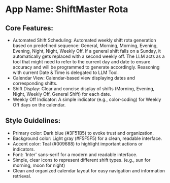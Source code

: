 # **App Name**: ShiftMaster Rota

## Core Features:

- Automated Shift Scheduling: Automated weekly shift rota generation based on predefined sequence: General, Morning, Morning, Evening, Evening, Night, Night, Weekly Off. If a general shift falls on a Sunday, it automatically gets replaced with a second weekly off. The LLM acts as a tool that might need to refer to the current day and date to ensure accuracy and will be programmed to generate accordingly. Reasoning with current Date & Time is delegated to LLM Tool.
- Calendar View: Calendar-based view displaying dates and corresponding shifts.
- Shift Display: Clear and concise display of shifts (Morning, Evening, Night, Weekly Off, General Shift) for each date.
- Weekly Off Indicator: A simple indicator (e.g., color-coding) for Weekly Off days on the calendar.

## Style Guidelines:

- Primary color: Dark blue (#3F51B5) to evoke trust and organization.
- Background color: Light gray (#F5F5F5) for a clean, readable interface.
- Accent color: Teal (#009688) to highlight important actions or indicators.
- Font: 'Inter' sans-serif for a modern and readable interface.
- Simple, clear icons to represent different shift types. (e.g., sun for morning, moon for night)
- Clean and organized calendar layout for easy navigation and information retrieval.